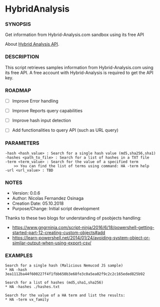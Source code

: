 # HybridAnalysis

### SYNOPSIS
  Get information from Hybrid-Analysis.com sandbox using its free API
  
  About [Hybrid Analysis API](https://www.hybrid-analysis.com/docs/api/v2#).
  
  

### DESCRIPTION

 This script retrieves samples information from Hybrid-Analysis.com using its free API.
  A free account with Hybrid-Analysis is required to get the API key.


### ROADMAP

 - [ ] Improve Error handling
 - [ ] Improve Reports query capabilities
 - [ ] Improve hash input detection
 - [ ] Add functionalities to query API (such as URL query)


### PARAMETERS 

    -hash <hash_value> : Search for a single hash value (md5,sha256,sha1)
    -hashes <path_to_file> : Search for a list of hashes in a TXT file
    -term <term_value> : Search for the value of a specified term
        >> You can find the list of terms using command: HA -term help
    -url <url_value> : TBD 


### NOTES

  - Version:        0.0.6
  - Author:         Nicolas Fernandez Osinaga
  - Creation Date:  05.10.2018
  - Purpose/Change: Initial script development

  Thanks to these two blogs for understanding of psobjects handling:
  - https://www.gngrninja.com/script-ninja/2016/6/18/powershell-getting-started-part-12-creating-custom-objects#add
  - https://learn-powershell.net/2014/01/24/avoiding-system-object-or-similar-output-when-using-export-csv/


### EXAMPLES

    Search for a single hash (Malicious Nemucod JS sample)
    * HA -hash 3ea1112ba44f600227f4f1fbb650b3e68fe3c0a5ea02f9c2c2c165eded825b92 

    Search for a list of hashes (md5,sha1,sha256)
    * HA -hashes ./hashes.txt

    Search for the value of a HA term and list the results:
    * HA -term vx_family


